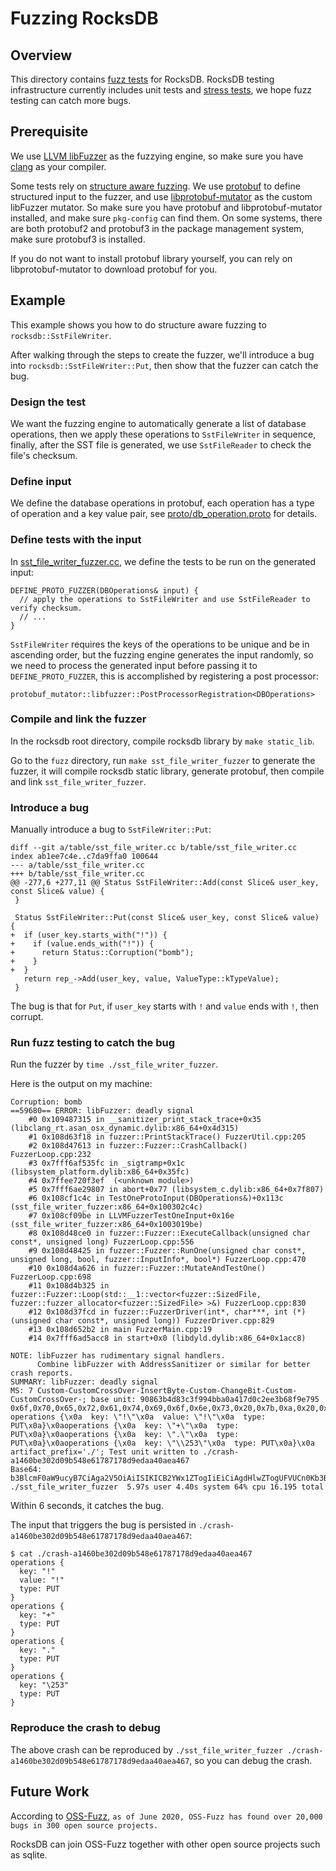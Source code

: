 # Fuzzing RocksDB

## Overview

This directory contains [fuzz tests](https://en.wikipedia.org/wiki/Fuzzing) for RocksDB.
RocksDB testing infrastructure currently includes unit tests and [stress tests](https://github.com/facebook/rocksdb/wiki/Stress-test),
we hope fuzz testing can catch more bugs.

## Prerequisite

We use [LLVM libFuzzer](http://llvm.org/docs/LibFuzzer.html) as the fuzzying engine,
so make sure you have [clang](https://clang.llvm.org/get_started.html) as your compiler.

Some tests rely on [structure aware fuzzing](https://github.com/google/fuzzing/blob/master/docs/structure-aware-fuzzing.md).
We use [protobuf](https://developers.google.com/protocol-buffers) to define structured input to the fuzzer,
and use [libprotobuf-mutator](https://github.com/google/libprotobuf-mutator) as the custom libFuzzer mutator.
So make sure you have protobuf and libprotobuf-mutator installed, and make sure `pkg-config` can find them.
On some systems, there are both protobuf2 and protobuf3 in the package management system,
make sure protobuf3 is installed.

If you do not want to install protobuf library yourself, you can rely on libprotobuf-mutator to download protobuf
for you.

## Example

This example shows you how to do structure aware fuzzing to `rocksdb::SstFileWriter`.

After walking through the steps to create the fuzzer, we'll introduce a bug into `rocksdb::SstFileWriter::Put`,
then show that the fuzzer can catch the bug.

### Design the test

We want the fuzzing engine to automatically generate a list of database operations,
then we apply these operations to `SstFileWriter` in sequence,
finally, after the SST file is generated, we use `SstFileReader` to check the file's checksum.

### Define input

We define the database operations in protobuf, each operation has a type of operation and a key value pair,
see [proto/db_operation.proto](proto/db_operation.proto) for details.

### Define tests with the input

In [sst_file_writer_fuzzer.cc](sst_file_writer_fuzzer.cc),
we define the tests to be run on the generated input:

```
DEFINE_PROTO_FUZZER(DBOperations& input) {
  // apply the operations to SstFileWriter and use SstFileReader to verify checksum.
  // ...
}
```

`SstFileWriter` requires the keys of the operations to be unique and be in ascending order,
but the fuzzing engine generates the input randomly, so we need to process the generated input before
passing it to `DEFINE_PROTO_FUZZER`, this is accomplished by registering a post processor:

```
protobuf_mutator::libfuzzer::PostProcessorRegistration<DBOperations>
```

### Compile and link the fuzzer

In the rocksdb root directory, compile rocksdb library by `make static_lib`.

Go to the `fuzz` directory,
run `make sst_file_writer_fuzzer` to generate the fuzzer,
it will compile rocksdb static library, generate protobuf, then compile and link `sst_file_writer_fuzzer`.

### Introduce a bug

Manually introduce a bug to `SstFileWriter::Put`:

```
diff --git a/table/sst_file_writer.cc b/table/sst_file_writer.cc
index ab1ee7c4e..c7da9ffa0 100644
--- a/table/sst_file_writer.cc
+++ b/table/sst_file_writer.cc
@@ -277,6 +277,11 @@ Status SstFileWriter::Add(const Slice& user_key, const Slice& value) {
 }

 Status SstFileWriter::Put(const Slice& user_key, const Slice& value) {
+  if (user_key.starts_with("!")) {
+    if (value.ends_with("!")) {
+      return Status::Corruption("bomb");
+    }
+  }
   return rep_->Add(user_key, value, ValueType::kTypeValue);
 }
```

The bug is that for `Put`, if `user_key` starts with `!` and `value` ends with `!`, then corrupt.

### Run fuzz testing to catch the bug

Run the fuzzer by `time ./sst_file_writer_fuzzer`.

Here is the output on my machine:

```
Corruption: bomb
==59680== ERROR: libFuzzer: deadly signal
    #0 0x109487315 in __sanitizer_print_stack_trace+0x35 (libclang_rt.asan_osx_dynamic.dylib:x86_64+0x4d315)
    #1 0x108d63f18 in fuzzer::PrintStackTrace() FuzzerUtil.cpp:205
    #2 0x108d47613 in fuzzer::Fuzzer::CrashCallback() FuzzerLoop.cpp:232
    #3 0x7fff6af535fc in _sigtramp+0x1c (libsystem_platform.dylib:x86_64+0x35fc)
    #4 0x7ffee720f3ef  (<unknown module>)
    #5 0x7fff6ae29807 in abort+0x77 (libsystem_c.dylib:x86_64+0x7f807)
    #6 0x108cf1c4c in TestOneProtoInput(DBOperations&)+0x113c (sst_file_writer_fuzzer:x86_64+0x100302c4c)
    #7 0x108cf09be in LLVMFuzzerTestOneInput+0x16e (sst_file_writer_fuzzer:x86_64+0x1003019be)
    #8 0x108d48ce0 in fuzzer::Fuzzer::ExecuteCallback(unsigned char const*, unsigned long) FuzzerLoop.cpp:556
    #9 0x108d48425 in fuzzer::Fuzzer::RunOne(unsigned char const*, unsigned long, bool, fuzzer::InputInfo*, bool*) FuzzerLoop.cpp:470
    #10 0x108d4a626 in fuzzer::Fuzzer::MutateAndTestOne() FuzzerLoop.cpp:698
    #11 0x108d4b325 in fuzzer::Fuzzer::Loop(std::__1::vector<fuzzer::SizedFile, fuzzer::fuzzer_allocator<fuzzer::SizedFile> >&) FuzzerLoop.cpp:830
    #12 0x108d37fcd in fuzzer::FuzzerDriver(int*, char***, int (*)(unsigned char const*, unsigned long)) FuzzerDriver.cpp:829
    #13 0x108d652b2 in main FuzzerMain.cpp:19
    #14 0x7fff6ad5acc8 in start+0x0 (libdyld.dylib:x86_64+0x1acc8)

NOTE: libFuzzer has rudimentary signal handlers.
      Combine libFuzzer with AddressSanitizer or similar for better crash reports.
SUMMARY: libFuzzer: deadly signal
MS: 7 Custom-CustomCrossOver-InsertByte-Custom-ChangeBit-Custom-CustomCrossOver-; base unit: 90863b4d83c3f994bba0a417d0c2ee3b68f9e795
0x6f,0x70,0x65,0x72,0x61,0x74,0x69,0x6f,0x6e,0x73,0x20,0x7b,0xa,0x20,0x20,0x6b,0x65,0x79,0x3a,0x20,0x22,0x21,0x22,0xa,0x20,0x20,0x76,0x61,0x6c,0x75,0x65,0x3a,0x20,0x22,0x21,0x22,0xa,0x20,0x20,0x74,0x79,0x70,0x65,0x3a,0x20,0x50,0x55,0x54,0xa,0x7d,0xa,0x6f,0x70,0x65,0x72,0x61,0x74,0x69,0x6f,0x6e,0x73,0x20,0x7b,0xa,0x20,0x20,0x6b,0x65,0x79,0x3a,0x20,0x22,0x2b,0x22,0xa,0x20,0x20,0x74,0x79,0x70,0x65,0x3a,0x20,0x50,0x55,0x54,0xa,0x7d,0xa,0x6f,0x70,0x65,0x72,0x61,0x74,0x69,0x6f,0x6e,0x73,0x20,0x7b,0xa,0x20,0x20,0x6b,0x65,0x79,0x3a,0x20,0x22,0x2e,0x22,0xa,0x20,0x20,0x74,0x79,0x70,0x65,0x3a,0x20,0x50,0x55,0x54,0xa,0x7d,0xa,0x6f,0x70,0x65,0x72,0x61,0x74,0x69,0x6f,0x6e,0x73,0x20,0x7b,0xa,0x20,0x20,0x6b,0x65,0x79,0x3a,0x20,0x22,0x5c,0x32,0x35,0x33,0x22,0xa,0x20,0x20,0x74,0x79,0x70,0x65,0x3a,0x20,0x50,0x55,0x54,0xa,0x7d,0xa,
operations {\x0a  key: \"!\"\x0a  value: \"!\"\x0a  type: PUT\x0a}\x0aoperations {\x0a  key: \"+\"\x0a  type: PUT\x0a}\x0aoperations {\x0a  key: \".\"\x0a  type: PUT\x0a}\x0aoperations {\x0a  key: \"\\253\"\x0a  type: PUT\x0a}\x0a
artifact_prefix='./'; Test unit written to ./crash-a1460be302d09b548e61787178d9edaa40aea467
Base64: b3BlcmF0aW9ucyB7CiAga2V5OiAiISIKICB2YWx1ZTogIiEiCiAgdHlwZTogUFVUCn0Kb3BlcmF0aW9ucyB7CiAga2V5OiAiKyIKICB0eXBlOiBQVVQKfQpvcGVyYXRpb25zIHsKICBrZXk6ICIuIgogIHR5cGU6IFBVVAp9Cm9wZXJhdGlvbnMgewogIGtleTogIlwyNTMiCiAgdHlwZTogUFVUCn0K
./sst_file_writer_fuzzer  5.97s user 4.40s system 64% cpu 16.195 total
```

Within 6 seconds, it catches the bug.

The input that triggers the bug is persisted in `./crash-a1460be302d09b548e61787178d9edaa40aea467`:

```
$ cat ./crash-a1460be302d09b548e61787178d9edaa40aea467
operations {
  key: "!"
  value: "!"
  type: PUT
}
operations {
  key: "+"
  type: PUT
}
operations {
  key: "."
  type: PUT
}
operations {
  key: "\253"
  type: PUT
}
```

### Reproduce the crash to debug

The above crash can be reproduced by `./sst_file_writer_fuzzer ./crash-a1460be302d09b548e61787178d9edaa40aea467`,
so you can debug the crash.

## Future Work

According to [OSS-Fuzz](https://github.com/google/oss-fuzz),
`as of June 2020, OSS-Fuzz has found over 20,000 bugs in 300 open source projects.`

RocksDB can join OSS-Fuzz together with other open source projects such as sqlite.
